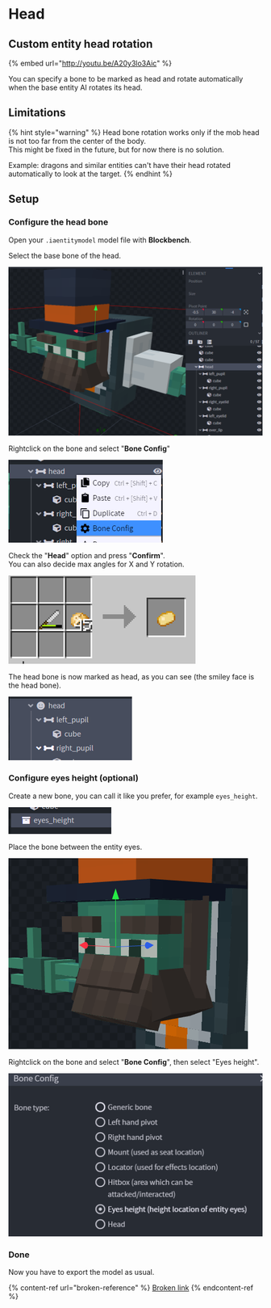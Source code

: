 # Head

## Custom entity head rotation

{% embed url="http://youtu.be/A20y3lo3Aic" %}

You can specify a bone to be marked as head and rotate automatically when the base entity AI rotates its head.

## Limitations

{% hint style="warning" %}
Head bone rotation works only if the mob head is not too far from the center of the body.\
This might be fixed in the future, but for now there is no solution.

Example: dragons and similar entities can't have their head rotated automatically to look at the target.
{% endhint %}

## Setup

### Configure the head bone

Open your `.iaentitymodel` model file with **Blockbench**.

Select the base bone of the head.

![](<../../../../.gitbook/assets/image (92).png>)

Rightclick on the bone and select "**Bone Config**"

![](<../../../../.gitbook/assets/image (181).png>)

Check the "**Head**" option and press "**Confirm**".\
You can also decide max angles for X and Y rotation.

![](<../../../../.gitbook/assets/image (84).png>)

The head bone is now marked as head, as you can see (the smiley face is the head bone).

![](<../../../../.gitbook/assets/image (79).png>)

### Configure eyes height (optional)

Create a new bone, you can call it like you prefer, for example `eyes_height`.

![](<../../../../.gitbook/assets/image (71).png>)

Place the bone between the entity eyes.

![](<../../../../.gitbook/assets/image (156).png>)

Rightclick on the bone and select "**Bone Config**", then select "Eyes height".

![](<../../../../.gitbook/assets/image (158).png>)

### Done

Now you have to export the model as usual.

{% content-ref url="broken-reference" %}
[Broken link](broken-reference)
{% endcontent-ref %}

